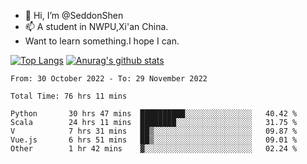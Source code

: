 - 👋 Hi, I’m @SeddonShen
- 📫 A student in NWPU,Xi'an China.
- Want to learn something.I hope I can.

[![Top Langs](https://github-readme-stats.vercel.app/api/top-langs?username=seddonshen&show_icons=true&locale=en&layout=compact&hide=html&langs_count=8)](https://github.com/SeddonShen/)
[![Anurag's github stats](https://github-readme-stats.vercel.app/api?username=SeddonShen&count_private=true&show_icons=true)](https://github.com/anuraghazra/github-readme-stats)
<!--START_SECTION:waka-->

```text
From: 30 October 2022 - To: 29 November 2022

Total Time: 76 hrs 11 mins

Python       30 hrs 47 mins  ██████████░░░░░░░░░░░░░░░   40.42 %
Scala        24 hrs 11 mins  ████████░░░░░░░░░░░░░░░░░   31.75 %
V            7 hrs 31 mins   ██▒░░░░░░░░░░░░░░░░░░░░░░   09.87 %
Vue.js       6 hrs 51 mins   ██▒░░░░░░░░░░░░░░░░░░░░░░   09.01 %
Other        1 hr 42 mins    ▓░░░░░░░░░░░░░░░░░░░░░░░░   02.24 %
```

<!--END_SECTION:waka-->


<!---
SeddonShen/SeddonShen is a ✨ special ✨ repository because its `README.md` (this file) appears on your GitHub profile.
You can click the Preview link to take a look at your changes.
--->
